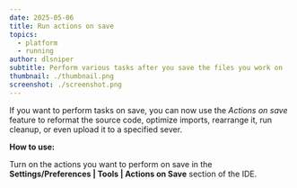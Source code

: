 ```yaml
---
date: 2025-05-06
title: Run actions on save
topics:
  - platform
  - running
author: dlsniper
subtitle: Perform various tasks after you save the files you work on
thumbnail: ./thumbnail.png
screenshot: ./screenshot.png
---
```


If you want to perform tasks on save, you can now use the _Actions on save_ feature to reformat the source code, optimize imports, rearrange it, run cleanup, or even upload it to a specified sever.

**How to use:**

Turn on the actions you want to perform on save in the **Settings/Preferences | Tools | Actions on Save** section of the IDE.
